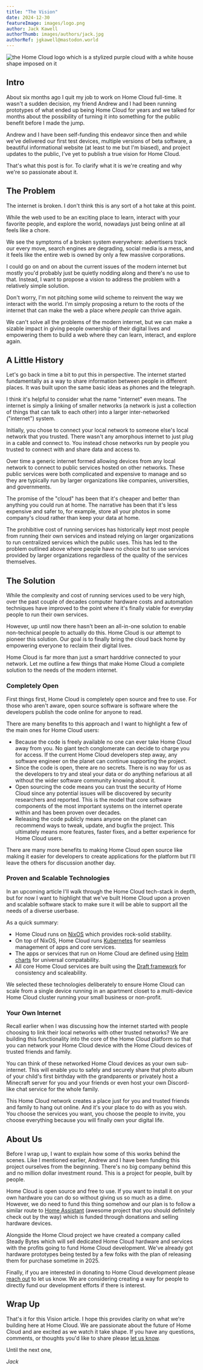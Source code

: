 ```yaml
---
title: "The Vision"
date: 2024-12-30
featureImage: images/logo.png
author: Jack Kawell
authorThumb: images/authors/jack.jpg
authorRef: jgkawell@mastodon.world
---
```


![the Home Cloud logo which is a stylized purple cloud with a white house shape imposed on it](/images/logo.png)

## Intro

About six months ago I quit my job to work on Home Cloud full-time. It wasn't a sudden decision, my friend Andrew and I had been running prototypes of what ended up being Home Cloud for years and we talked for months about the possibility of turning it into something for the public benefit before I made the jump.

Andrew and I have been self-funding this endeavor since then and while we've delivered our first test devices, multiple versions of beta software, a beautiful informational website (at least to me but I'm biased), and project updates to the public, I've yet to publish a true vision for Home Cloud.

That's what this post is for. To clarify what it is we're creating and why we're so passionate about it.

## The Problem

The internet is broken. I don't think this is any sort of a hot take at this point.

While the web used to be an exciting place to learn, interact with your favorite people, and explore the world, nowadays just being online at all feels like a chore.

We see the symptoms of a broken system everywhere: advertisers track our every move, search engines are degrading, social media is a mess, and it feels like the entire web is owned by only a few massive corporations.

I could go on and on about the current issues of the modern internet but mostly you'd probably just be quietly nodding along and there's no use to that. Instead, I want to propose a vision to address the problem with a relatively simple solution.

Don't worry, I'm not pitching some wild scheme to reinvent the way we interact with the world. I'm simply proposing a return to the roots of the internet that can make the web a place where *people* can thrive again.

We can't solve all the problems of the modern internet, but we can make a sizable impact in giving people ownership of their digital lives and empowering them to build a web where they can learn, interact, and explore again.

## A Little History

Let's go back in time a bit to put this in perspective. The internet started fundamentally as a way to share information between people in different places. It was built upon the same basic ideas as phones and the telegraph.

I think it's helpful to consider what the name "internet" even means. The internet is simply a linking of smaller networks (a network is just a collection of things that can talk to each other) into a larger inter-networked ("internet") system.

Initially, you chose to connect your local network to someone else's local network that you trusted. There wasn't any amorphous internet to just plug in a cable and connect to. You instead chose networks run by people you trusted to connect with and share data and access to.

Over time a generic internet formed allowing devices from any local network to connect to public services hosted on other networks. These public services were both complicated and expensive to manage and so they are typically run by larger organizations like companies, universities, and governments.

The promise of the "cloud" has been that it's cheaper and better than anything you could run at home. The narrative has been that it's less expensive and safer to, for example, store all your photos in some company's cloud rather than keep your data at home.

The prohibitive cost of running services has historically kept most people from running their own services and instead relying on larger organizations to run centralized services which the public uses. This has led to the problem outlined above where people have no choice but to use services provided by larger organizations regardless of the quality of the services themselves.

## The Solution

While the complexity and cost of running services used to be very high, over the past couple of decades computer hardware costs and automation techniques have improved to the point where it's finally viable for everyday people to run their own services.

However, up until now there hasn't been an all-in-one solution to enable non-technical people to actually do this. Home Cloud is our attempt to pioneer this solution. Our goal is to finally bring the cloud back home by empowering everyone to reclaim their digital lives.

Home Cloud is far more than just a smart harddrive connected to your network. Let me outline a few things that make Home Cloud a complete solution to the needs of the modern internet.

### Completely Open

First things first, Home Cloud is completely open source and free to use. For those who aren't aware, open source software is software where the developers publish the code online for anyone to read.

There are many benefits to this approach and I want to highlight a few of the main ones for Home Cloud users:

- Because the code is freely available no one can ever take Home Cloud away from you. No giant tech conglomerate can decide to charge you for access. If the current Home Cloud developers step away, any software engineer on the planet can continue supporting the project.
- Since the code is open, there are no secrets. There is no way for us as the developers to try and steal your data or do anything nefarious at all without the wider software community knowing about it.
- Open sourcing the code means you can trust the security of Home Cloud since any potential issues will be discovered by security researchers and reported. This is the model that core software components of the most important systems on the internet operate within and has been proven over decades.
- Releasing the code publicly means anyone on the planet can recommend ways to tweak, update, and bugfix the project. This ultimately means more features, faster fixes, and a better experience for Home Cloud users.

There are many more benefits to making Home Cloud open source like making it easier for developers to create applications for the platform but I'll leave the others for discussion another day.

### Proven and Scalable Technologies

In an upcoming article I'll walk through the Home Cloud tech-stack in depth, but for now I want to highlight that we've built Home Cloud upon a proven and scalable software stack to make sure it will be able to support all the needs of a diverse userbase.

As a quick summary:

- Home Cloud runs on [NixOS](https://nixos.org/) which provides rock-solid stability.
- On top of NixOS, Home Cloud runs [Kubernetes](https://kubernetes.io/) for seamless management of apps and core services.
- The apps or services that run on Home Cloud are defined using [Helm charts](https://helm.sh/) for universal compatability.
- All core Home Cloud services are built using the [Draft framework](https://github.com/steady-bytes/draft) for consistency and scaleability.

We selected these technologies deliberately to ensure Home Cloud can scale from a single device running in an apartment closet to a multi-device Home Cloud cluster running your small business or non-profit.

### Your Own Internet

Recall earlier when I was discussing how the internet started with people choosing to link their local networks with other trusted networks? We are building this functionality into the core of the Home Cloud platform so that you can network your Home Cloud device with the Home Cloud devices of trusted friends and family.

You can think of these networked Home Cloud devices as your own sub-internet. This will enable you to safely and securely share that photo album of your child's first birthday with the grandparents or privately host a Minecraft server for you and your friends or even host your own Discord-like chat service for the whole family.

This Home Cloud network creates a place just for you and trusted friends and family to hang out online. And it's your place to do with as you wish. You choose the services you want, you choose the people to invite, you choose everything because you will finally own your digital life.

## About Us

Before I wrap up, I want to explain how some of this works behind the scenes. Like I mentioned earlier, Andrew and I have been funding this project ourselves from the beginning. There's no big company behind this and no million dollar investment round. This is a project for people, built by people.

Home Cloud is open source and free to use. If you want to install it on your own hardware you can do so without giving us so much as a dime. However, we do need to fund this thing somehow and our plan is to follow a similar route to [Home Assistant](https://www.home-assistant.io/) (awesome project that you should definitely check out by the way) which is funded through donations and selling hardware devices.

Alongside the Home Cloud project we have created a company called Steady Bytes which will sell dedicated Home Cloud hardware and services with the profits going to fund Home Cloud development. We've already got hardware prototypes being tested by a few folks with the plan of releasing them for purchase sometime in 2025.

Finally, if you are interested in donating to Home Cloud development please [reach out](/contact) to let us know. We are considering creating a way for people to directly fund our development efforts if there is interest.

## Wrap Up

That's it for this Vision article. I hope this provides clarity on what we're building here at Home Cloud. We are passionate about the future of Home Cloud and are excited as we watch it take shape. If you have any questions, comments, or thoughts you'd like to share please [let us know](/contact).

Until the next one,

*Jack*

